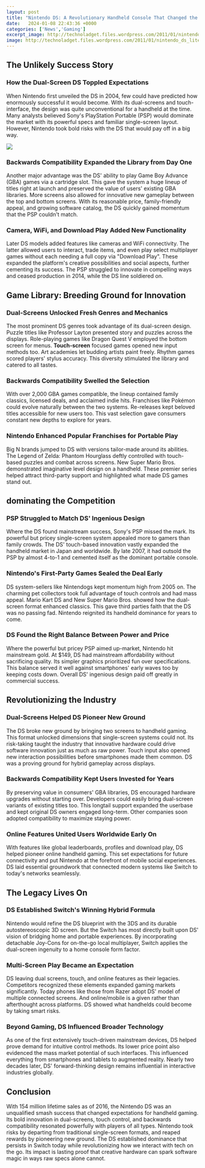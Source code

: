 ```yaml
---
layout: post
title: "Nintendo DS: A Revolutionary Handheld Console That Changed the Industry Forever"
date:   2024-01-08 22:43:36 +0000
categories: ['News','Gaming']
excerpt_image: http://technoladget.files.wordpress.com/2011/01/nintendo_ds_lite11.jpg
image: http://technoladget.files.wordpress.com/2011/01/nintendo_ds_lite11.jpg
---
```


## The Unlikely Success Story
### **How the Dual-Screen DS Toppled Expectations**
When Nintendo first unveiled the DS in 2004, few could have predicted how enormously successful it would become. With its dual-screens and touch-interface, the design was quite unconventional for a handheld at the time. Many analysts believed Sony's PlayStation Portable (PSP) would dominate the market with its powerful specs and familiar single-screen layout. However, Nintendo took bold risks with the DS that would pay off in a big way.

![](http://technoladget.files.wordpress.com/2011/01/nintendo_ds_lite11.jpg)
### **Backwards Compatibility Expanded the Library from Day One**  
Another major advantage was the DS' ability to play Game Boy Advance (GBA) games via a cartridge slot. This gave the system a huge lineup of titles right at launch and preserved the value of users' existing GBA libraries. More screens also allowed for innovative new gameplay between the top and bottom screens. With its reasonable price, family-friendly appeal, and growing software catalog, the DS quickly gained momentum that the PSP couldn't match.
### **Camera, WiFi, and Download Play Added New Functionality** 
Later DS models added features like cameras and WiFi connectivity. The latter allowed users to interact, trade items, and even play select multiplayer games without each needing a full copy via "Download Play". These expanded the platform's creative possibilities and social aspects, further cementing its success. The PSP struggled to innovate in compelling ways and ceased production in 2014, while the DS line soldiered on.
## Game Library: Breeding Ground for Innovation
### **Dual-Screens Unlocked Fresh Genres and Mechanics**
The most prominent DS genres took advantage of its dual-screen design. Puzzle titles like Professor Layton presented story and puzzles across the displays. Role-playing games like Dragon Quest V employed the bottom screen for menus. **Touch-screen** focused games opened new input methods too. Art academies let budding artists paint freely. Rhythm games scored players' stylus accuracy. This diversity stimulated the library and catered to all tastes.
### **Backwards Compatibility Swelled the Selection**  
With over 2,000 GBA games compatible, the lineup contained family classics, licensed deals, and acclaimed indie hits. Franchises like Pokémon could evolve naturally between the two systems. Re-releases kept beloved titles accessible for new users too. This vast selection gave consumers constant new depths to explore for years.
### **Nintendo Enhanced Popular Franchises for Portable Play**
Big N brands jumped to DS with versions tailor-made around its abilities. The Legend of Zelda: Phantom Hourglass deftly controlled with touch-based puzzles and combat across screens. New Super Mario Bros. demonstrated imaginative level design on a handheld. These premier series helped attract third-party support and highlighted what made DS games stand out.
## dominating the Competition
### **PSP Struggled to Match DS' Ingenious Design**  
Where the DS found mainstream success, Sony's PSP missed the mark. Its powerful but pricey single-screen system appealed more to gamers than family crowds. The DS' touch-based innovation vastly expanded the handheld market in Japan and worldwide. By late 2007, it had outsold the PSP by almost 4-to-1 and cemented itself as the dominant portable console.
### **Nintendo's First-Party Games Sealed the Deal Early**  
DS system-sellers like Nintendogs kept momentum high from 2005 on. The charming pet collectors took full advantage of touch controls and had mass appeal. Mario Kart DS and New Super Mario Bros. showed how the dual-screen format enhanced classics. This gave third parties faith that the DS was no passing fad. Nintendo reignited its handheld dominance for years to come.
### **DS Found the Right Balance Between Power and Price**
Where the powerful but pricey PSP aimed up-market, Nintendo hit mainstream gold. At $149, DS had mainstream affordability without sacrificing quality. Its simpler graphics prioritized fun over specifications. This balance served it well against smartphones' early waves too by keeping costs down. Overall DS' ingenious design paid off greatly in commercial success.
## Revolutionizing the Industry
### **Dual-Screens Helped DS Pioneer New Ground**  
The DS broke new ground by bringing two screens to handheld gaming. This format unlocked dimensions that single-screen systems could not. Its risk-taking taught the industry that innovative hardware could drive software innovation just as much as raw power. Touch input also opened new interaction possibilities before smartphones made them common. DS was a proving ground for hybrid gameplay across displays.
### **Backwards Compatibility Kept Users Invested for Years** 
By preserving value in consumers' GBA libraries, DS encouraged hardware upgrades without starting over. Developers could easily bring dual-screen variants of existing titles too. This longtail support expanded the userbase and kept original DS owners engaged long-term. Other companies soon adopted compatibility to maximize staying power.
### **Online Features United Users Worldwide Early On**
With features like global leaderboards, profiles and download play, DS helped pioneer online handheld gaming. This set expectations for future connectivity and put Nintendo at the forefront of mobile social experiences. DS laid essential groundwork that connected modern systems like Switch to today's networks seamlessly.
## The Legacy Lives On
### **DS Established Switch's Winning Hybrid Formula**  
Nintendo would refine the DS blueprint with the 3DS and its durable autostereoscopic 3D screen. But the Switch has most directly built upon DS' vision of bridging home and portable experiences. By incorporating detachable Joy-Cons for on-the-go local multiplayer, Switch applies the dual-screen ingenuity to a home console form factor.
### **Multi-Screen Play Became an Expectation**  
DS leaving dual screens, touch, and online features as their legacies. Competitors recognized these elements expanded gaming markets significantly. Today phones like those from Razer adopt DS' model of multiple connected screens. And online/mobile is a given rather than afterthought across platforms. DS showed what handhelds could become by taking smart risks. 
### **Beyond Gaming, DS Influenced Broader Technology**
As one of the first extensively touch-driven mainstream devices, DS helped prove demand for intuitive control methods. Its lower price point also evidenced the mass market potential of such interfaces. This influenced everything from smartphones and tablets to augmented reality. Nearly two decades later, DS' forward-thinking design remains influential in interactive industries globally.
## Conclusion
With 154 million lifetime sales as of 2016, the Nintendo DS was an unqualified smash success that changed expectations for handheld gaming. Its bold innovation in dual-screens, touch control, and backwards compatibility resonated powerfully with players of all types. Nintendo took risks by departing from traditional single-screen formats, and reaped rewards by pioneering new ground. The DS established dominance that persists in Switch today while revolutionizing how we interact with tech on the go. Its impact is lasting proof that creative hardware can spark software magic in ways raw specs alone cannot.